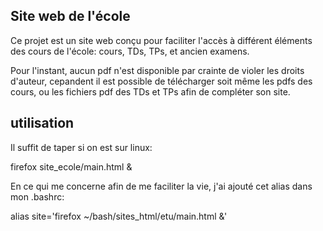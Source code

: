 ## Site web de l'école

Ce projet est un site web conçu pour faciliter l'accès à différent éléments des cours de l'école: cours, TDs, TPs, et ancien examens.

Pour l'instant, aucun pdf n'est disponible par crainte de violer les droits d'auteur, cepandent il est possible de télécharger soit même les pdfs des cours, ou les fichiers pdf des TDs et TPs afin de compléter son site.

## utilisation

Il suffit de taper si on est sur linux:

firefox site_ecole/main.html &

En ce qui me concerne afin de me faciliter la vie, j'ai ajouté cet alias dans mon .bashrc:

alias site='firefox ~/bash/sites_html/etu/main.html &'
